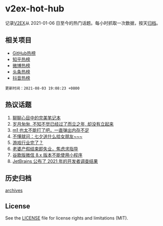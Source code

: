 # v2ex-hot-hub

 记录[V2EX](https://www.v2ex.com/)从 2021-01-06 日至今的热门话题。每小时抓取一次数据，按天[归档](archives)。
 
 ## 相关项目

- [GitHub热榜](https://github.com/lonnyzhang423/github-hot-hub)
- [知乎热榜](https://github.com/lonnyzhang423/zhihu-hot-hub)
- [微博热榜](https://github.com/lonnyzhang423/weibo-hot-hub)
- [头条热榜](https://github.com/lonnyzhang423/toutiao-hot-hub)
- [抖音热榜](https://github.com/lonnyzhang423/douyin-hot-hub)


 `更新时间：2021-08-03 19:08:23 +0800`

## 热议话题

1. [聊聊心目中的完美笔记本](https://www.v2ex.com/t/793294)
1. [岁月匆匆, 不知不觉已经过了而立之年, 却没有立起来](https://www.v2ex.com/t/793361)
1. [m1 也太不能打了吧，一直弹出内存不足](https://www.v2ex.com/t/793235)
1. [不懂就问：七夕送什么给女朋友~~~](https://www.v2ex.com/t/793325)
1. [游戏行业完了？](https://www.v2ex.com/t/793350)
1. [老婆产假结束即失业，焦虑求指导](https://www.v2ex.com/t/793351)
1. [谷歌版微信 8.x 版本不能使用小程序](https://www.v2ex.com/t/793283)
1. [JetBrains 公布了 2021 年的开发者调查结果](https://www.v2ex.com/t/793256)

## 历史归档

[archives](archives)

## License

See the [LICENSE](LICENSE) file for license rights and limitations (MIT).
